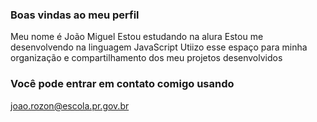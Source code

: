 ### Boas vindas ao meu perfil

Meu nome é João Miguel
Estou estudando na alura
Estou me desenvolvendo na linguagem JavaScript
Utiizo esse espaço para minha organização e compartilhamento dos meu projetos desenvolvidos

### Você pode entrar em contato comigo usando

joao.rozon@escola.pr.gov.br
